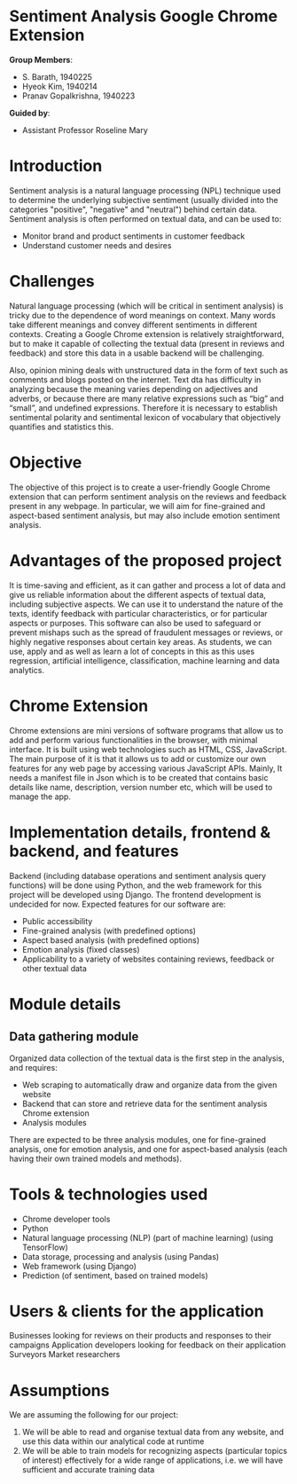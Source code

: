 # Sentiment Analysis Google Chrome Extension

**Group Members**:

- S. Barath, 1940225
- Hyeok Kim, 1940214
- Pranav Gopalkrishna, 1940223

**Guided by**: 

- Assistant Professor Roseline Mary


# Introduction
Sentiment analysis is a natural language processing (NPL) technique used to determine the underlying subjective sentiment (usually divided into the categories "positive", "negative" and "neutral") behind certain data. Sentiment analysis is often performed on textual data, and can be used to:

- Monitor brand and product sentiments in customer feedback
- Understand customer needs and desires

# Challenges
Natural language processing (which will be critical in sentiment analysis) is tricky due to the dependence of word meanings on context. Many words take different meanings and convey different sentiments in different contexts. Creating a Google Chrome extension is relatively straightforward, but to make it capable of collecting the textual data (present in reviews and feedback) and store this data in a usable backend will be challenging.

Also, opinion mining deals with unstructured data in the form of text such as comments and blogs posted on the internet. Text dta has difficulty in analyzing because the meaning varies depending on adjectives and adverbs, or because there are many relative expressions such as “big” and “small”, and undefined expressions. Therefore it is necessary to establish sentimental polarity and sentimental lexicon of vocabulary that objectively quantifies and statistics this.

# Objective
The objective of this project is to create a user-friendly Google Chrome extension that can perform sentiment analysis on the reviews and feedback present in any webpage. In particular, we will aim for fine-grained and aspect-based sentiment analysis, but may also include emotion sentiment analysis.

# Advantages of the proposed project
It is time-saving and efficient, as it can gather and process a lot of data and give us reliable information about the different aspects of textual data, including subjective aspects. We can use it to understand the nature of the texts, identify feedback with particular characteristics, or for particular aspects or purposes. This software can also be used to safeguard or prevent mishaps such as the spread of fraudulent messages or reviews, or highly negative responses about certain key areas. As students, we can use, apply and as well as learn a lot of concepts in this as this uses regression, artificial intelligence, classification, machine learning and data analytics.

# Chrome Extension
Chrome extensions are mini versions of software programs that allow us to add and perform various functionalities in the browser, with minimal interface. It is built using web technologies such as HTML, CSS, JavaScript. The main purpose of it is that it allows us to add or customize our own features for any web page by accessing various JavaScript APIs. Mainly, It needs a manifest file in Json which is to be created that contains basic details like name, description, version number etc, which will be used to manage the app.

# Implementation details, frontend & backend, and features
Backend (including database operations and sentiment analysis query functions) will be done using Python, and the web framework for this project will be developed using Django. The frontend development is undecided for now. Expected features for our software are:

- Public accessibility
- Fine-grained analysis (with predefined options)
- Aspect based analysis (with predefined options)
- Emotion analysis (fixed classes)
- Applicability to a variety of websites containing reviews, feedback or other textual data

# Module details
## Data gathering module
Organized data collection of the textual data is the first step in the analysis, and requires:

- Web scraping to automatically draw and organize data from the given website
- Backend that can store and retrieve data for the sentiment analysis Chrome extension
- Analysis modules

There are expected to be three analysis modules, one for fine-grained analysis, one for emotion analysis, and one for aspect-based analysis (each having their own trained models and methods).

# Tools & technologies used
- Chrome developer tools
- Python
- Natural language processing (NLP) (part of machine learning) (using TensorFlow)
- Data storage, processing and analysis (using Pandas)
- Web framework (using Django)
- Prediction (of sentiment, based on trained models)

# Users & clients for the application 
Businesses looking for reviews on their products and responses to their campaigns
Application developers looking for feedback on their application
Surveyors
Market researchers

# Assumptions
We are assuming the following for our project:

1. We will be able to read and organise textual data from any website, and use this data within our analytical code at runtime
2. We will be able to train models for recognizing aspects (particular topics of interest) effectively for a wide range of applications, i.e. we will have sufficient and accurate training data
